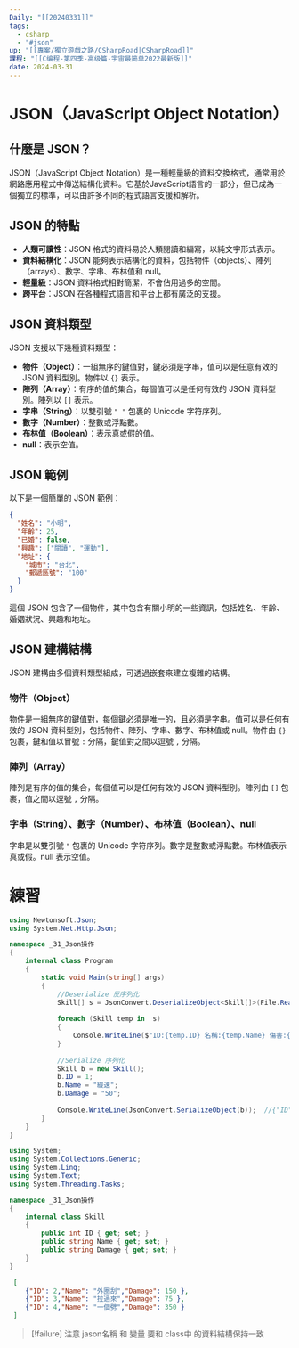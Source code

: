 ```yaml
---
Daily: "[[20240331]]"
tags:
  - csharp
  - "#json"
up: "[[專案/獨立遊戲之路/CSharpRoad|CSharpRoad]]"
課程: "[[C编程-第四季-高级篇-宇宙最简单2022最新版]]"
date: 2024-03-31
---
```


# JSON（JavaScript Object Notation）

## 什麼是 JSON？

JSON（JavaScript Object Notation）是一種輕量級的資料交換格式，通常用於網路應用程式中傳送結構化資料。它基於JavaScript語言的一部分，但已成為一個獨立的標準，可以由許多不同的程式語言支援和解析。

## JSON 的特點

- **人類可讀性**：JSON 格式的資料易於人類閱讀和編寫，以純文字形式表示。
- **資料結構化**：JSON 能夠表示結構化的資料，包括物件（objects）、陣列（arrays）、數字、字串、布林值和 null。
- **輕量級**：JSON 資料格式相對簡潔，不會佔用過多的空間。
- **跨平台**：JSON 在各種程式語言和平台上都有廣泛的支援。

## JSON 資料類型

JSON 支援以下幾種資料類型：

- **物件（Object）**：一組無序的鍵值對，鍵必須是字串，值可以是任意有效的 JSON 資料型別。物件以 `{}` 表示。
- **陣列（Array）**：有序的值的集合，每個值可以是任何有效的 JSON 資料型別。陣列以 `[]` 表示。
- **字串（String）**：以雙引號 `" "` 包裹的 Unicode 字符序列。
- **數字（Number）**：整數或浮點數。
- **布林值（Boolean）**：表示真或假的值。
- **null**：表示空值。

## JSON 範例

以下是一個簡單的 JSON 範例：

```json
{
  "姓名": "小明",
  "年齡": 25,
  "已婚": false,
  "興趣": ["閱讀", "運動"],
  "地址": {
    "城市": "台北",
    "郵遞區號": "100"
  }
}

```

這個 JSON 包含了一個物件，其中包含有關小明的一些資訊，包括姓名、年齡、婚姻狀況、興趣和地址。



## JSON 建構結構

JSON 建構由多個資料類型組成，可透過嵌套來建立複雜的結構。

### 物件（Object）

物件是一組無序的鍵值對，每個鍵必須是唯一的，且必須是字串。值可以是任何有效的 JSON 資料型別，包括物件、陣列、字串、數字、布林值或 null。物件由 `{}` 包裹，鍵和值以冒號 `:` 分隔，鍵值對之間以逗號 `,` 分隔。


### 陣列（Array）

陣列是有序的值的集合，每個值可以是任何有效的 JSON 資料型別。陣列由 `[]` 包裹，值之間以逗號 `,` 分隔。


### 字串（String）、數字（Number）、布林值（Boolean）、null

字串是以雙引號 `"` 包裹的 Unicode 字符序列。數字是整數或浮點數。布林值表示真或假。null 表示空值。


# 練習

```csharp  file:Program
using Newtonsoft.Json;
using System.Net.Http.Json;

namespace _31_Json操作
{
    internal class Program
    {
        static void Main(string[] args)
        {
            //Deserialize 反序列化
            Skill[] s = JsonConvert.DeserializeObject<Skill[]>(File.ReadAllText("Skills.json"));
            
            foreach (Skill temp in  s)
            {
                Console.WriteLine($"ID:{temp.ID} 名稱:{temp.Name} 傷害:{temp.Damage}");
            }
             
            //Serialize 序列化
            Skill b = new Skill();
            b.ID = 1;
            b.Name = "緩速";
            b.Damage = "50";
            
            Console.WriteLine(JsonConvert.SerializeObject(b));  //{"ID":1,"Name":"緩速","Damage":"50"}
        }
    }
}

```

```csharp  file:Class
using System;
using System.Collections.Generic;
using System.Linq;
using System.Text;
using System.Threading.Tasks;

namespace _31_Json操作
{
    internal class Skill
    {
        public int ID { get; set; }
        public string Name { get; set; }
        public string Damage { get; set; }
    }
}

```

```json
 [
    {"ID": 2,"Name": "外圈刮","Damage": 150 },
    {"ID": 3,"Name": "拉過來","Damage": 75 },
    {"ID": 4,"Name": "一個劈","Damage": 350 }
 ]
```

> [!failure] 注意
> jason名稱 和 變量 要和 class中 的資料結構保持一致
